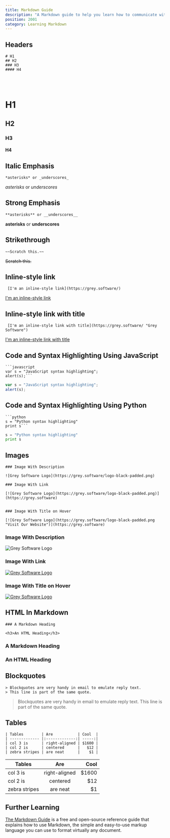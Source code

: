 ```yaml
---
title: Markdown Guide
description: "A Markdown guide to help you learn how to communicate with others on the web!"
position: 2001
category: Learning Markdown
---
```


## Headers

<code-group>
<code-block label="Markdown" active>

```
# H1
## H2
### H3
#### H4

```

  </code-block>
<code-block label="Output">
<br></br>

# H1

## H2

### H3

#### H4

 </code-block>
</code-group>

## Italic Emphasis

<code-group>
<code-block label="Markdown" active>

```
*asterisks* or _underscores_
```

 </code-block>

 <code-block label="Output">

_asterisks_ or _underscores_

 </code-block>
</code-group>

## Strong Emphasis

<code-group>
<code-block label="Markdown" active>

```
**asterisks** or __underscores__
```

 </code-block>

 <code-block label="Output">

**asterisks** or **underscores**

 </code-block>
</code-group>

## Strikethrough

<code-group>
<code-block label="Markdown" active>

```
~~Scratch this.~~
```

 </code-block>

 <code-block label="Output">

~~Scratch this.~~

 </code-block>
</code-group>

## Inline-style link

<code-group>
<code-block label="Markdown" active>

```
 [I'm an inline-style link](https://grey.software/)
```

 </code-block>

 <code-block label="Output">

[I'm an inline-style link](https://grey.software/)

 </code-block>
</code-group>

## Inline-style link with title

<code-group>

<code-block label="Markdown" active>

```
 [I'm an inline-style link with title](https://grey.software/ "Grey Software")
```

 </code-block>

 <code-block label="Output">

[I'm an inline-style link with title](https://grey.software/ "Grey Software")

 </code-block>

</code-group>

## Code and Syntax Highlighting Using JavaScript

<code-group>
<code-block label="Markdown" active>

````
```javascript
var s = "JavaScript syntax highlighting";
alert(s);```

````

 </code-block>

 <code-block label="Output">

```javascript
var s = "JavaScript syntax highlighting";
alert(s);
```

 </code-block>
</code-group>

## Code and Syntax Highlighting Using Python

<code-group>
<code-block label="Markdown" active>

````
```python
s = "Python syntax highlighting"
print s```

````

 </code-block>

 <code-block label="Output">

```python
s = "Python syntax highlighting"
print s
```

 </code-block>
</code-group>

## Images

<code-group>
<code-block label="Markdown" active>

```
### Image With Description

![Grey Software Logo](https://grey.software/logo-black-padded.png)

### Image With Link 

[![Grey Software Logo](https://grey.software/logo-black-padded.png)](https://grey.software)


### Image With Title on Hover

[![Grey Software Logo](https://grey.software/logo-black-padded.png "Visit Our Website")](https://grey.software)

```

 </code-block>

 <code-block label="Output">

### Image With Description

![Grey Software Logo](https://grey.software/logo-black-padded.png)

### Image With Link 

[![Grey Software Logo](https://grey.software/logo-black-padded.png)](https://grey.software)


### Image With Title on Hover

[![Grey Software Logo](https://grey.software/logo-black-padded.png "Visit Our Website")](https://grey.software)

 </code-block>
</code-group>

## HTML In Markdown

<code-group>
<code-block label="Markdown" active>

```
### A Markdown Heading 

<h3>An HTML Heading</h3>
```

 </code-block>

 <code-block label="Output">

### A Markdown Heading 

<h3>An HTML Heading</h3>

 </code-block>
</code-group>

## Blockquotes

<code-group>
<code-block label="Markdown" active>

```
> Blockquotes are very handy in email to emulate reply text.
> This line is part of the same quote.
```

 </code-block>

 <code-block label="Output">

> Blockquotes are very handy in email to emulate reply text.
> This line is part of the same quote.

 </code-block>
</code-group>

## Tables

<code-group>
<code-block label="Markdown" active>

```
| Tables        | Are           | Cool  |
| ------------- |:-------------:| -----:|
| col 3 is      | right-aligned | $1600 |
| col 2 is      | centered      |   $12 |
| zebra stripes | are neat      |    $1 |

```

 </code-block>

 <code-block label="Output">

| Tables        |      Are      |   Cool |
| ------------- | :-----------: | -----: |
| col 3 is      | right-aligned | \$1600 |
| col 2 is      |   centered    |   \$12 |
| zebra stripes |   are neat    |    \$1 |

 </code-block>
</code-group>

## Further Learning

[The Markdown Guide](https://www.markdownguide.org/) is a free and open-source reference guide that explains how to use Markdown, the simple and easy-to-use markup language you can use to format virtually any document.

